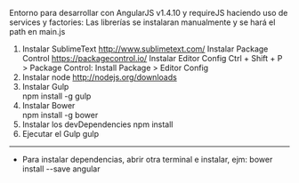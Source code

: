 Entorno para desarrollar con AngularJS v1.4.10 y requireJS haciendo uso de services y factories: Las librerías se instalaran manualmente y se hará el path en main.js

1. Instalar SublimeText
	http://www.sublimetext.com/
	Instalar Package Control
		https://packagecontrol.io/
	Instalar Editor Config
		Ctrl + Shift + P > Package Control: Install Package > Editor Config
2. Instalar node 
	http://nodejs.org/downloads
3. Instalar Gulp	
	npm install -g gulp
4. Instalar Bower	 
	npm install -g bower
5. Instalar los devDependencies
	npm install
6. Ejecutar el Gulp
	gulp
--------------------------------------------------------------------
 * Para instalar dependencias, abrir otra terminal e instalar, ejm:
 				bower install --save angular
